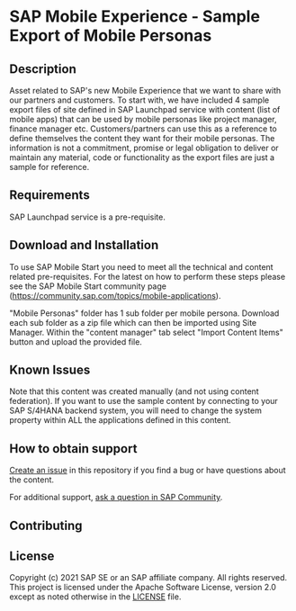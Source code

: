 
# SAP Mobile Experience - Sample Export of Mobile Personas

## Description
Asset related to SAP's new Mobile Experience that we want to share with our partners and customers. To start with, we have included 4 sample export files of site defined in SAP Launchpad service with content (list of mobile apps) that can be used by mobile personas like project manager, finance manager etc. Customers/partners can use this as a reference to define themselves the content they want for their mobile personas. The information is not a commitment, promise or legal obligation to deliver or maintain any material, code or functionality as the export files are just a sample for reference.
## Requirements
SAP Launchpad service is a pre-requisite.
## Download and Installation
To use SAP Mobile Start you need to meet all the technical and content related pre-requisites. For the latest on how to perform these steps please see the SAP Mobile Start community page (https://community.sap.com/topics/mobile-applications).

"Mobile Personas" folder has 1 sub folder per mobile persona. Download each sub folder as a zip file which can then be imported using Site Manager. Within the "content manager" tab select "Import Content Items" button and upload the provided file.

## Known Issues
Note that this content was created manually (and not using content federation). If you want to use the sample content by connecting to your SAP S/4HANA backend system, you will need to change the system property within ALL the applications defined in this content. 

## How to obtain support

[Create an issue](https://github.com/SAP-samples/<repository-name>/issues) in this repository if you find a bug or have questions about the content.
 
For additional support, [ask a question in SAP Community](https://answers.sap.com/questions/ask.html).

## Contributing

## License
Copyright (c) 2021 SAP SE or an SAP affiliate company. All rights reserved. This project is licensed under the Apache Software License, version 2.0 except as noted otherwise in the [LICENSE](LICENSES/Apache-2.0.txt) file.
